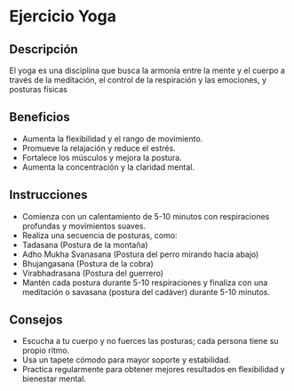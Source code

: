 # Ejercicio Yoga
## Descripción
El yoga es una disciplina que busca la armonía entre la mente y el cuerpo a través de la meditación, el control de la respiración y las emociones, y posturas físicas
## Beneficios
- Aumenta la flexibilidad y el rango de movimiento.
- Promueve la relajación y reduce el estrés.
- Fortalece los músculos y mejora la postura.
- Aumenta la concentración y la claridad mental.
## Instrucciones
- Comienza con un calentamiento de 5-10 minutos con respiraciones profundas y movimientos suaves.
- Realiza una secuencia de posturas, como:
- Tadasana (Postura de la montaña)
- Adho Mukha Svanasana (Postura del perro mirando hacia abajo)
- Bhujangasana (Postura de la cobra)
- Virabhadrasana (Postura del guerrero)
- Mantén cada postura durante 5-10 respiraciones y finaliza con una meditación o savasana (postura del cadáver) durante 5-10 minutos. 
## Consejos
- Escucha a tu cuerpo y no fuerces las posturas; cada persona tiene su propio ritmo.
- Usa un tapete cómodo para mayor soporte y estabilidad.
- Practica regularmente para obtener mejores resultados en flexibilidad y bienestar mental.